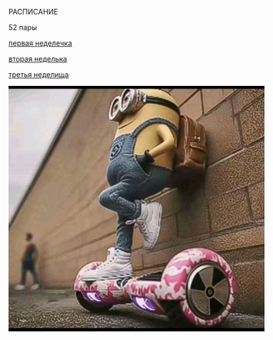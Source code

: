 РАСПИСАНИЕ

52 пары

[первая неделечка](timetable_1w.md)

[вторая неделька](timetable_2w.md)

[третья неделища](timetable_3w.md)

![errgdefgerg](photo_5393509704732378181_y.jpg)
